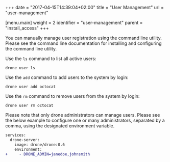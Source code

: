 +++
date = "2017-04-15T14:39:04+02:00"
title = "User Management"
url = "user-management"

[menu.main]
  weight = 2
  identifier = "user-management"
  parent = "install_access"
+++

You can manually manage user registration using the command line utility. Please see the command line documentation for installing and configuring the command line utility.

Use the `ls` command to list all active users:

```nohighlight
drone user ls
```

Use the `add` command to add users to the system by login:

```nohighlight
drone user add octocat
```

Use the `rm` command to remove users from the system by login:

```nohighlight
drone user rm octocat
```

Please note that only drone administrators can manage users. Please see the below example to configure one or many administrators, separated by a comma, using the designated environment variable.

```diff
services:
  drone-server:
    image: drone/drone:0.6
    environment:
+     - DRONE_ADMIN=janedoe,johnsmith
```
